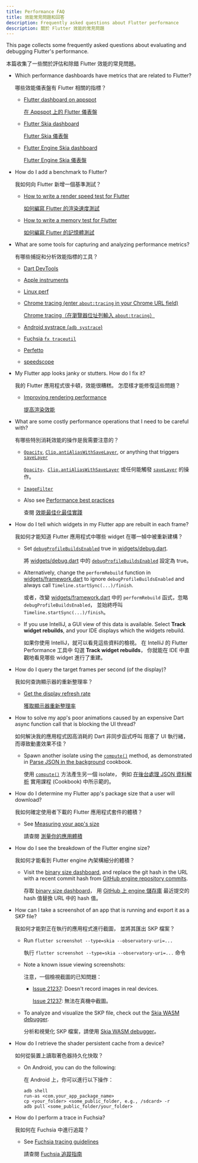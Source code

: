 ```yaml
---
title: Performance FAQ
title: 效能常見問題和回答
description: Frequently asked questions about Flutter performance
description: 關於 Flutter 效能的常見問題
---
```


This page collects some frequently asked questions
about evaluating and debugging Flutter's performance.

本篇收集了一些關於評估和除錯 Flutter 效能的常見問題。

* Which performance dashboards have metrics that are related to Flutter?

  哪些效能儀表盤有 Flutter 相關的指標？

  * [Flutter dashboard on appspot][]

    [在 Appspot 上的 Flutter 儀表盤][Flutter dashboard on appspot]

  * [Flutter Skia dashboard][]

    [Flutter Skia 儀表盤][Flutter Skia dashboard]

  * [Flutter Engine Skia dashboard][]

    [Flutter Engine Skia 儀表盤][Flutter Engine Skia dashboard]

[Flutter dashboard on appspot]: https://flutter-dashboard.appspot.com/
[Flutter engine Skia dashboard]: https://flutter-engine-perf.skia.org/t/?subset=regressions
[Flutter Skia dashboard]: https://flutter-flutter-perf.skia.org/t/?subset=regressions

* How do I add a benchmark to Flutter?

  我如何向 Flutter 新增一個基準測試？

  * [How to write a render speed test for Flutter][speed-test]

    [如何編寫 Flutter 的渲染速度測試][speed-test]

  * [How to write a memory test for Flutter][memory-test]

    [如何編寫 Flutter 的記憶體測試][memory-test]

[memory-test]: {{site.repo.flutter}}/wiki/How-to-write-a-memory-test-for-Flutter
[speed-test]: {{site.repo.flutter}}/wiki/How-to-write-a-render-speed-test-for-Flutter

* What are some tools for capturing and analyzing performance
  metrics?

  有哪些捕捉和分析效能指標的工具？

  * [Dart DevTools]({{site.url}}/tools/devtools)
  * [Apple instruments](https://en.wikipedia.org/wiki/Instruments_(software))
  * [Linux perf](https://en.wikipedia.org/wiki/Perf_(Linux))
  * [Chrome tracing (enter `about:tracing` in your
    Chrome URL field)][tracing]

    [Chrome tracing（在瀏覽器位址列輸入 `about:tracing`）][tracing]

  * [Android systrace (`adb systrace`)][systrace]
  * [Fuchsia `fx traceutil`][traceutil]
  * [Perfetto](https://ui.perfetto.dev/)
  * [speedscope](https://www.speedscope.app/)

[systrace]: https://developer.android.com/studio/profile/systrace
[tracing]: https://www.chromium.org/developers/how-tos/trace-event-profiling-tool
[traceutil]: https://fuchsia.dev/fuchsia-src/development/tracing/usage-guide

* My Flutter app looks janky or stutters. How do I fix it?

  我的 Flutter 應用程式很卡頓，效能很糟糕。
  怎麼樣才能修復這些問題？

  * [Improving rendering performance][]

    [提高渲染效能][Improving rendering performance]

[Improving rendering performance]: {{site.url}}/perf/rendering-performance

* What are some costly performance operations that I need
  to be careful with?

  有哪些特別消耗效能的操作是我需要注意的？

  * [`Opacity`][], [`Clip.antiAliasWithSaveLayer`][],
     or anything that triggers [`saveLayer`][]

    [`Opacity`][]、[`Clip.antiAliasWithSaveLayer`][] 
    或任何能觸發 [`saveLayer`][] 的操作。

  * [`ImageFilter`][]
  * Also see [Performance best practices][]

    查閱 [效能最佳化最佳實踐][Performance best practices]

[`Clip.antiAliasWithSaveLayer`]: {{site.api}}/flutter/dart-ui/Clip.html#antiAliasWithSaveLayer
[`ImageFilter`]: {{site.api}}/flutter/dart-ui/ImageFilter-class.html
[`Opacity`]: {{site.api}}/flutter/widgets/Opacity-class.html
[Performance best practices]: {{site.url}}/perf/best-practices
[`savelayer`]: {{site.api}}/flutter/dart-ui/Canvas/saveLayer.html

* How do I tell which widgets in my Flutter app are rebuilt
  in each frame?

  我如何才能知道 Flutter 應用程式中哪些 widget 在哪一幀中被重新建構？

  * Set [`debugProfileBuildsEnabled`][] true in
    [widgets/debug.dart][debug.dart].

    將 [widgets/debug.dart][debug.dart] 
    中的 [`debugProfileBuildsEnabled`][] 設定為 true。

  * Alternatively, change the `performRebuild` function in
    [widgets/framework.dart][framework.dart] to ignore
    `debugProfileBuildsEnabled` and always call
    `Timeline.startSync(...)/finish`.

    或者，改變 [widgets/framework.dart][framework.dart] 中的
    `performRebuild` 函式，忽略 `debugProfileBuildsEnabled`，
    並始終呼叫 `Timeline.startSync(...)/finish`。

  * If you use IntelliJ, a GUI view of this data is available.
    Select **Track widget rebuilds**,
    and your IDE displays which the widgets rebuild.

    如果你使用 IntelliJ，就可以看見這些資料的檢視。
    在 IntelliJ 的 Flutter Performance 工具中
    勾選 **Track widget rebuilds**，
    你就能在 IDE 中直觀地看見哪些 widget 進行了重建。

[`debugProfileBuildsEnabled`]: {{site.api}}/flutter/widgets/debugProfileBuildsEnabled.html
[debug.dart]: {{site.repo.flutter}}/blob/master/packages/flutter/lib/src/widgets/debug.dart
[framework.dart]: {{site.repo.flutter}}/blob/master/packages/flutter/lib/src/widgets/framework.dart

* How do I query the target frames per second (of the display)?

  我如何查詢顯示器的重新整理率？

  * [Get the display refresh rate][]

    [獲取顯示器重新整理率][Get the display refresh rate]

[Get the display refresh rate]: {{site.repo.flutter}}/wiki/Engine-specific-Service-Protocol-extensions#get-the-display-refresh-rate-_fluttergetdisplayrefreshrate

* How to solve my app's poor animations caused by an expensive
  Dart async function call that is blocking the UI thread?

  如何解決我的應用程式因高消耗的 Dart 非同步函式呼叫
  阻塞了 UI 執行緒，而導致動畫效果不佳？

  * Spawn another isolate using the [`compute()`][] method,
    as demonstrated in [Parse JSON in the background][] cookbook.

    使用 [`compute()`][] 方法產生另一個 isolate，
    例如 [在後台處理 JSON 資料解析][Parse JSON in the background] 實用課程 (Cookbook) 中所示範的。

[`compute()`]: {{site.api}}/flutter/foundation/compute-constant.html
[Parse JSON in the background]: {{site.url}}/cookbook/networking/background-parsing

* How do I determine my Flutter app's package size that a
  user will download?

  我如何確定使用者下載的 Flutter 應用程式套件的體積？

  * See [Measuring your app's size][]

    請查閱 [測量你的應用體積][Measuring your app's size]

[Measuring your app's size]: {{site.url}}/perf/app-size

* How do I see the breakdown of the Flutter engine size?

  我如何才能看到 Flutter engine 內架構細分的體積？

  * Visit the [binary size dashboard][], and replace the git
    hash in the URL with a recent commit hash from
    [GitHub engine repository commits][].

    存取 [binary size dashboard][]，
    用 [GitHub 上 engine 儲存庫][GitHub engine repository commits] 最近提交的 hash 值替換 URL 中的 hash 值。

[binary size dashboard]: https://storage.flutter-io.cn/flutter_infra_release/flutter/241c87ad800beeab545ab867354d4683d5bfb6ce/android-arm-release/sizes/index.html
[GitHub engine repository commits]: {{site.github}}/flutter/engine/commits

* How can I take a screenshot of an app that is running and export it
  as a SKP file?

  我如何才能對正在執行的應用程式進行截圖，
  並將其匯出 SKP 檔案？

  * Run `flutter screenshot --type=skia --observatory-uri=...`

    執行 `flutter screenshot --type=skia --observatory-uri=...` 命令

  * Note a known issue viewing screenshots:

    注意，一個檢視截圖的已知問題：

    * [Issue 21237][]: Doesn't record images in real devices.

      [Issue 21237][]: 無法在真機中截圖。

  * To analyze and visualize the SKP file,
    check out the [Skia WASM debugger][].

    分析和視覺化 SKP 檔案，請使用 [Skia WASM debugger][]。

[Issue 21237]: {{site.repo.flutter}}/issues/21237
[Skia WASM debugger]: https://debugger.skia.org/

* How do I retrieve the shader persistent cache from a device?

  如何從裝置上讀取著色器持久化快取？

  * On Android, you can do the following:

    在 Android 上，你可以進行以下操作：

    ```terminal
    adb shell
    run-as <com.your_app_package_name>
    cp <your_folder> <some_public_folder, e.g., /sdcard> -r
    adb pull <some_public_folder/your_folder>
    ```

* How do I perform a trace in Fuchsia?

  我如何在 Fuchsia 中進行追蹤？

  * See [Fuchsia tracing guidelines][traceutil]

    請查閱 [Fuchsia 追蹤指南][traceutil]
